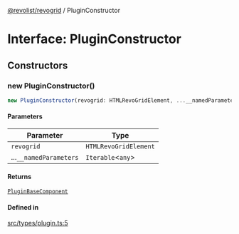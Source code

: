 [@revolist/revogrid](README.md) / PluginConstructor

# Interface: PluginConstructor

## Constructors

### new PluginConstructor()

```ts
new PluginConstructor(revogrid: HTMLRevoGridElement, ...__namedParameters: Iterable<any>): PluginBaseComponent
```

#### Parameters

| Parameter | Type |
| ------ | ------ |
| `revogrid` | `HTMLRevoGridElement` |
| ...`__namedParameters` | `Iterable`\<`any`\> |

#### Returns

[`PluginBaseComponent`](Interface.PluginBaseComponent.md)

#### Defined in

[src/types/plugin.ts:5](https://github.com/revolist/revogrid/blob/d6473f6969ab6fd56cd4da079557c4c65f0572e2/src/types/plugin.ts#L5)
